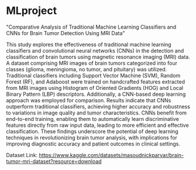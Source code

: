 # MLproject
"Comparative Analysis of Traditional Machine Learning Classifiers and CNNs for Brain Tumor Detection Using MRI Data"



This study explores the effectiveness of traditional machine learning classifiers and convolutional neural networks (CNNs) in the detection and classification of brain tumors using magnetic resonance imaging (MRI) data. A dataset comprising MRI images of brain tumors categorized into four classes (glioma, meningioma, no tumor, and pituitary) was utilized. Traditional classifiers including Support Vector Machine (SVM), Random Forest (RF), and Adaboost were trained on handcrafted features extracted from MRI images using Histogram of Oriented Gradients (HOG) and Local Binary Pattern (LBP) descriptors. Additionally, a CNN-based deep learning approach was employed for comparison. Results indicate that CNNs outperform traditional classifiers, achieving higher accuracy and robustness to variations in image quality and tumor characteristics. CNNs benefit from end-to-end training, enabling them to automatically learn discriminative features directly from raw input data, leading to more efficient and effective classification. These findings underscore the potential of deep learning techniques in revolutionizing brain tumor analysis, with implications for improving diagnostic accuracy and patient outcomes in clinical settings.

Dataset Link: https://www.kaggle.com/datasets/masoudnickparvar/brain-tumor-mri-dataset?resource=download

